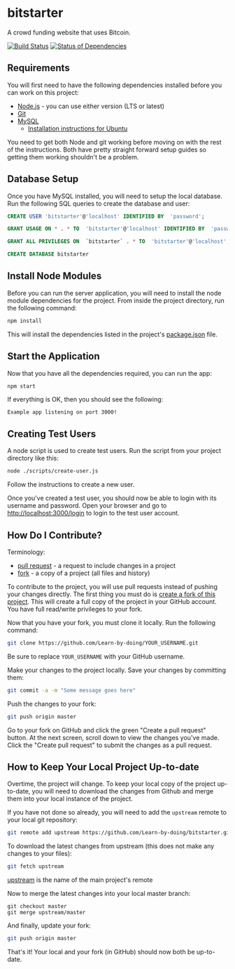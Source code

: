 # bitstarter

A crowd funding website that uses Bitcoin.

[![Build Status](https://travis-ci.org/Learn-by-doing/bitstarter.svg?branch=master)](https://travis-ci.org/Learn-by-doing/bitstarter) [![Status of Dependencies](https://david-dm.org/Learn-by-doing/bitstarter.svg)](https://david-dm.org/Learn-by-doing/bitstarter)


## Requirements

You will first need to have the following dependencies installed before you can work on this project:
* [Node.js](https://nodejs.org/en/) - you can use either version (LTS or latest)
* [Git](https://git-scm.com/downloads)
* [MySQL](http://www.mysql.com/)
  * [Installation instructions for Ubuntu](https://help.ubuntu.com/lts/serverguide/mysql.html)

You need to get both Node and git working before moving on with the rest of the instructions. Both have pretty straight forward setup guides so getting them working shouldn't be a problem.


## Database Setup

Once you have MySQL installed, you will need to setup the local database. Run the following SQL queries to create the database and user:
```sql
CREATE USER 'bitstarter'@'localhost' IDENTIFIED BY  'password';

GRANT USAGE ON * . * TO  'bitstarter'@'localhost' IDENTIFIED BY  'password' WITH MAX_QUERIES_PER_HOUR 0 MAX_CONNECTIONS_PER_HOUR 0 MAX_UPDATES_PER_HOUR 0 MAX_USER_CONNECTIONS 0 ;

GRANT ALL PRIVILEGES ON  `bitstarter` . * TO  'bitstarter'@'localhost';

CREATE DATABASE bitstarter
```


## Install Node Modules

Before you can run the server application, you will need to install the node module dependencies for the project. From inside the project directory, run the following command:
```bash
npm install
```
This will install the dependencies listed in the project's [package.json]() file.


## Start the Application

Now that you have all the dependencies required, you can run the app:
```bash
npm start
```
If everything is OK, then you should see the following:
```
Example app listening on port 3000!
```


## Creating Test Users

A node script is used to create test users. Run the script from your project directory like this:
```bash
node ./scripts/create-user.js
```
Follow the instructions to create a new user.

Once you've created a test user, you should now be able to login with its username and password. Open your browser and go to [http://localhost:3000/login](http://localhost:3000/login) to login to the test user account.


## How Do I Contribute?

Terminology:
* [pull request](https://help.github.com/articles/about-pull-requests/) - a request to include changes in a project
* [fork](https://help.github.com/articles/fork-a-repo/) - a copy of a project (all files and history)

To contribute to the project, you will use pull requests instead of pushing your changes directly. The first thing you must do is [create a fork of this project](https://github.com/Learn-by-doing/bitstarter/fork). This will create a full copy of the project in your GitHub account. You have full read/write privileges to your fork.

Now that you have your fork, you must clone it locally. Run the following command:
```bash
git clone https://github.com/Learn-by-doing/YOUR_USERNAME.git
```
Be sure to replace `YOUR_USERNAME` with your GitHub username.

Make your changes to the project locally. Save your changes by committing them:
```bash
git commit -a -m "Some message goes here"
```

Push the changes to your fork:
```bash
git push origin master
```

Go to your fork on GitHub and click the green "Create a pull request" button. At the next screen, scroll down to view the changes you've made. Click the "Create pull request" to submit the changes as a pull request.


## How to Keep Your Local Project Up-to-date

Overtime, the project will change. To keep your local copy of the project up-to-date, you will need to download the changes from Github and merge them into your local instance of the project.

If you have not done so already, you will need to add the `upstream` remote to your local git repository:
```bash
git remote add upstream https://github.com/Learn-by-doing/bitstarter.git
```

To download the latest changes from upstream (this does not make any changes to your files):
```bash
git fetch upstream
```
[upstream](https://github.com/Learn-by-doing/bitstarter) is the name of the main project's remote

Now to merge the latest changes into your local master branch:
```bah
git checkout master
git merge upstream/master
```

And finally, update your fork:
```bash
git push origin master
```

That's it! Your local and your fork (in GitHub) should now both be up-to-date.
